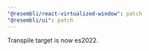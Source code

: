 ```yaml
---
"@resembli/react-virtualized-window": patch
"@resembli/ui": patch
---
```


Transpile target is now es2022.
